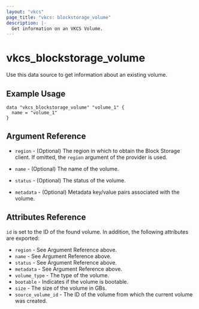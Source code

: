 ```yaml
---
layout: "vkcs"
page_title: "vkcs: blockstorage_volume"
description: |-
  Get information on an VKCS Volume.
---
```


# vkcs\_blockstorage\_volume

Use this data source to get information about an existing volume.

## Example Usage

```hcl
data "vkcs_blockstorage_volume" "volume_1" {
  name = "volume_1"
}
```

## Argument Reference

* `region` - (Optional) The region in which to obtain the Block Storage
    client. If omitted, the `region` argument of the provider is used.

* `name` - (Optional) The name of the volume.

* `status` - (Optional) The status of the volume.

* `metadata` - (Optional) Metadata key/value pairs associated with the volume.

## Attributes Reference

`id` is set to the ID of the found volume. In addition, the following attributes
are exported:

* `region` - See Argument Reference above.
* `name` - See Argument Reference above.
* `status` - See Argument Reference above.
* `metadata` - See Argument Reference above.
* `volume_type` - The type of the volume.
* `bootable` - Indicates if the volume is bootable.
* `size` - The size of the volume in GBs.
* `source_volume_id` - The ID of the volume from which the current volume was created.
